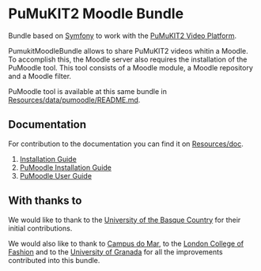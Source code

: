 PuMuKIT2 Moodle Bundle
=======================

Bundle based on [Symfony](http://symfony.com/) to work with the [PuMuKIT2 Video Platform](https://github.com/campusdomar/PuMuKIT2/blob/2.1.x/README.md).

PumukitMoodleBundle allows to share PuMuKIT2 videos whitin a Moodle.
To accomplish this, the Moodle server also requires the installation of
the PuMoodle tool. This tool consists of a Moodle module, a Moodle repository and
a Moodle filter.

PuMoodle tool is available at this same bundle in [Resources/data/pumoodle/README.md](Resources/data/pumoodle/README.md).


Documentation
-------------

For contribution to the documentation you can find it on [Resources/doc](Resources/doc).


1. [Installation Guide](Resources/doc/InstallationGuide.md)
2. [PuMoodle Installation Guide](Resources/doc/PuMoodleInstallationGuide.md)
3. [PuMoodle User Guide](Resources/doc/PuMoodleUserGuide.md)


With thanks to
--------------

We would like to thank to the [University of the Basque Country](http://www.ehu.eus/en/en-home)
for their initial contributions.

We would also like to thank to [Campus do Mar](http://campusdomar.es/en/), to
the [London College of Fashion](http://www.arts.ac.uk/fashion/) and to the
[University of Granada](http://www.ugr.es/en/) for all the improvements
contributed into this bundle.
